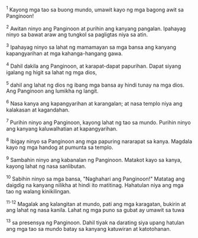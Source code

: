 <sup>1</sup>
Kayong mga tao sa buong mundo, umawit kayo ng mga bagong awit sa Panginoon! 

<sup>2</sup>
Awitan ninyo ang Panginoon at purihin ang kanyang pangalan. Ipahayag ninyo sa bawat araw ang tungkol sa pagligtas niya sa atin. 

<sup>3</sup>
Ipahayag ninyo sa lahat ng mamamayan sa mga bansa ang kanyang kapangyarihan at mga kahanga-hangang gawa. 

<sup>4</sup>
Dahil dakila ang Panginoon, at karapat-dapat papurihan. Dapat siyang igalang ng higit sa lahat ng mga dios, 

<sup>5</sup>
dahil ang lahat ng dios ng ibang mga bansa ay hindi tunay na mga dios. Ang Panginoon ang lumikha ng langit. 

<sup>6</sup>
Nasa kanya ang kapangyarihan at karangalan; at nasa templo niya ang kalakasan at kagandahan. 

<sup>7</sup>
Purihin ninyo ang Panginoon, kayong lahat ng tao sa mundo. Purihin ninyo ang kanyang kaluwalhatian at kapangyarihan. 

<sup>8</sup>
Ibigay ninyo sa Panginoon ang mga papuring nararapat sa kanya. Magdala kayo ng mga handog at pumunta sa templo. 

<sup>9</sup>
Sambahin ninyo ang kabanalan ng Panginoon. Matakot kayo sa kanya, kayong lahat ng nasa sanlibutan. 

<sup>10</sup>
Sabihin ninyo sa mga bansa, "Naghahari ang Panginoon!" Matatag ang daigdig na kanyang nilikha at hindi ito matitinag. Hahatulan niya ang mga tao ng walang kinikilingan.

<sup>11-12</sup>
Magalak ang kalangitan at mundo, pati ang mga karagatan, bukirin at ang lahat ng nasa kanila. Lahat ng mga puno sa gubat ay umawit sa tuwa 

<sup>13</sup>
sa presensya ng Panginoon. Dahil tiyak na darating siya upang hatulan ang mga tao sa mundo batay sa kanyang katuwiran at katotohanan.